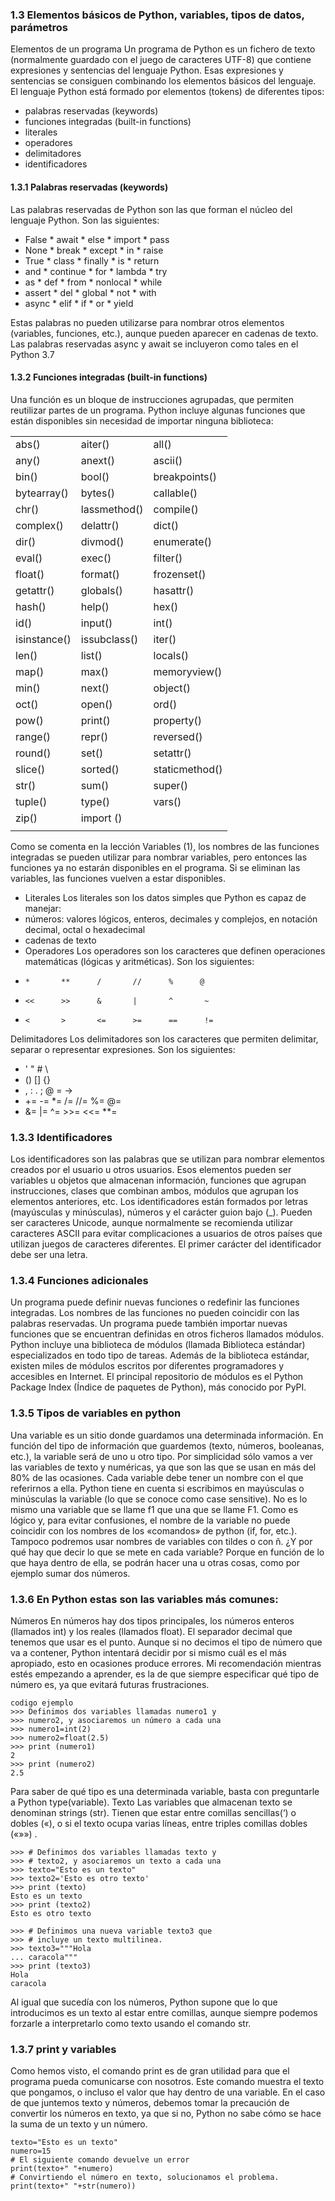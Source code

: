 


### 1.3 Elementos básicos de Python, variables, tipos de datos, parámetros

Elementos de un programa
Un programa de Python es un fichero de texto (normalmente guardado con el juego de caracteres UTF-8) que contiene expresiones y sentencias del lenguaje Python. Esas expresiones y sentencias se consiguen combinando los elementos básicos del lenguaje.
El lenguaje Python está formado por elementos (tokens) de diferentes tipos:


*	palabras reservadas (keywords)
*	funciones integradas (built-in functions)
*	literales
*	operadores
*	delimitadores
*	identificadores

#### 1.3.1 Palabras reservadas (keywords)


Las palabras reservadas de Python son las que forman el núcleo del lenguaje Python. Son las siguientes:
 * False     * await     * else     * import    * pass
 * None      * break     * except   * in        * raise
 * True      * class     * finally  * is        * return
 * and       * continue  * for      * lambda    * try
 * as        * def       * from     * nonlocal  * while
 * assert    * del       * global   * not       * with
 * async     * elif      * if       * or        * yield

Estas palabras no pueden utilizarse para nombrar otros elementos (variables, funciones, etc.), aunque pueden aparecer en cadenas de texto.
Las palabras reservadas async y await se incluyeron como tales en el Python 3.7

#### 1.3.2 Funciones integradas (built-in functions)
Una función es un bloque de instrucciones agrupadas, que permiten reutilizar partes de un programa.
Python incluye algunas funciones que están disponibles sin necesidad de importar ninguna biblioteca:



|           |              |                |
|-----------|------------- |--------------- |
abs()       | aiter()      |   all()        |
any()       | anext()      |   ascii()      |
bin()       |  bool()      | breakpoints()  |
bytearray() | bytes()      | callable()     |
chr()       | lassmethod() |  compile()     |
complex()   | delattr()    |   dict()       |
dir()       | divmod()     |  enumerate()   |
eval()      | exec()       |  filter()      |
float()     |  format()    |  frozenset()   |
getattr()   | globals()    |  hasattr()     |
hash()      | help()       |  hex()         |
id()        | input()      |  int()         |
isinstance()| issubclass() |  iter()        |
len()       | list()       | locals()       |
map()       | max()        | memoryview()   |
min()       | next()       | object()       |
oct()       | open()       |  ord()         |        
pow()       | print()      | property()     |
range()     | repr()       | reversed()     |
round()     | set()        | setattr()      |
slice()     | sorted()     | staticmethod() |
str()       | sum()        | super()        |
tuple()     | type()       | vars()         |
zip()       | import ()    |                |
|           |              |                |

Como se comenta en la lección Variables (1), los nombres de las funciones integradas se pueden utilizar para nombrar variables, pero entonces las funciones ya no estarán disponibles en el programa. Si se eliminan las variables, las funciones vuelven a estar disponibles.

* Literales
Los literales son los datos simples que Python es capaz de manejar:
 * números: valores lógicos, enteros, decimales y complejos, en notación decimal, octal o hexadecimal
 * cadenas de texto
 * Operadores
Los operadores son los caracteres que definen operaciones matemáticas (lógicas y aritméticas). Son los siguientes:

+     *       **      /       //      %      @
+     <<      >>      &       |       ^       ~
+     <       >       <=      >=      ==      !=

Delimitadores
Los delimitadores son los caracteres que permiten delimitar, separar o representar expresiones. Son los siguientes:
+   '       "       #       \
+   ()      []       {}
+   ,       :       .       ;       @       =       ->
+   +=      -=      *=      /=      //=     %=      @=
+   &=      |=      ^=      >>=     <<=     **=

### 1.3.3  Identificadores
Los identificadores son las palabras que se utilizan para nombrar elementos creados por el usuario u otros usuarios. Esos elementos pueden ser variables u objetos que almacenan información, funciones que agrupan instrucciones, clases que combinan ambos, módulos que agrupan los elementos anteriores, etc.
Los identificadores están formados por letras (mayúsculas y minúsculas), números y el carácter guion bajo (_). Pueden ser caracteres Unicode, aunque normalmente se recomienda utilizar caracteres ASCII para evitar complicaciones a usuarios de otros países que utilizan juegos de caracteres diferentes.
El primer carácter del identificador debe ser una letra.
### 1.3.4 Funciones adicionales
Un programa puede definir nuevas funciones o redefinir las funciones integradas. Los nombres de las funciones no pueden coincidir con las palabras reservadas.
Un programa puede también importar nuevas funciones que se encuentran definidas en otros ficheros llamados módulos.
Python incluye una biblioteca de módulos (llamada Biblioteca estándar) especializados en todo tipo de tareas.
Además de la biblioteca estándar, existen miles de módulos escritos por diferentes programadores y accesibles en Internet. El principal repositorio de módulos es el Python Package Index (Índice de paquetes de Python), más conocido por PyPI.
### 1.3.5 Tipos de variables en python
Una variable es un sitio donde guardamos una determinada información. En función del tipo de información que guardemos (texto, números, booleanas, etc.), la variable será de uno u otro tipo. Por simplicidad sólo vamos a ver las variables de texto y numéricas, ya que son las que se usan en más del 80% de las ocasiones.
Cada variable debe tener un nombre con el que referirnos a ella. Python tiene en cuenta si escribimos en mayúsculas o minúsculas la variable (lo que se conoce como case sensitive). No es lo mismo una variable que se llame f1 que una que se llame F1.
Como es lógico y, para evitar confusiones, el nombre de la variable no puede coincidir con los nombres de los «comandos» de python (if, for, etc.). Tampoco podremos usar nombres de variables con tildes o con ñ.
¿Y por qué hay que decir lo que se mete en cada variable? Porque en función de lo que haya dentro de ella, se podrán hacer una u otras cosas, como por ejemplo sumar dos números.
### 1.3.6 En Python estas son las variables más comunes:
Números
En números hay dos tipos principales, los números enteros (llamados int) y los reales (llamados float). El separador decimal que tenemos que usar es el punto.
Aunque si no decimos el tipo de número que va a contener, Python intentará decidir por si mismo cuál es el más apropiado, esto en ocasiones produce errores. Mi recomendación mientras estés empezando a aprender, es la de que siempre especificar qué tipo de número es, ya que evitará futuras frustraciones.

~~~
codigo ejemplo 
>>> Definimos dos variables llamadas numero1 y
>>> numero2, y asociaremos un número a cada una
>>> numero1=int(2)
>>> numero2=float(2.5)
>>> print (numero1)
2
>>> print (numero2)
2.5

~~~

Para saber de qué tipo es una determinada variable, basta con preguntarle a Python type(variable).
Texto
Las variables que almacenan texto se denominan strings (str). Tienen que estar entre comillas sencillas(‘) o dobles («), o si el texto ocupa varias líneas, entre triples comillas dobles («»») .

~~~
>>> # Definimos dos variables llamadas texto y
>>> # texto2, y asociaremos un texto a cada una
>>> texto="Esto es un texto"
>>> texto2='Esto es otro texto'
>>> print (texto)
Esto es un texto
>>> print (texto2)
Esto es otro texto

>>> # Definimos una nueva variable texto3 que
>>> # incluye un texto multilinea.
>>> texto3="""Hola
... caracola"""
>>> print (texto3)
Hola
caracola
~~~

Al igual que sucedía con los números, Python supone que lo que introducimos es un texto al estar entre comillas, aunque siempre podemos forzarle a interpretarlo como texto usando el comando str.

### 1.3.7 print y variables
Como hemos visto, el comando print es de gran utilidad para que el programa pueda comunicarse con nosotros. Este comando muestra el texto que pongamos, o incluso el valor que hay dentro de una variable. En el caso de que juntemos texto y números, debemos tomar la precaución de convertir los números en texto, ya que si no, Python no sabe cómo se hace la suma de un texto y un número.

~~~
texto="Esto es un texto"
numero=15
# El siguiente comando devuelve un error
print(texto+" "+numero)
# Convirtiendo el número en texto, solucionamos el problema.
print(texto+" "+str(numero))
~~~


